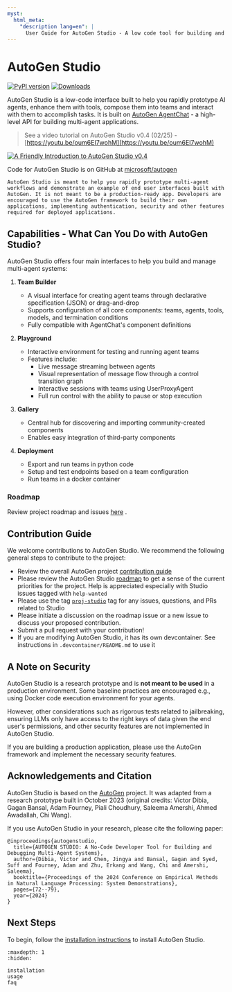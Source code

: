 ```yaml
---
myst:
  html_meta:
    "description lang=en": |
      User Guide for AutoGen Studio - A low code tool for building and debugging multi-agent systems
---
```


# AutoGen Studio

[![PyPI version](https://badge.fury.io/py/autogenstudio.svg)](https://badge.fury.io/py/autogenstudio)
[![Downloads](https://static.pepy.tech/badge/autogenstudio/week)](https://pepy.tech/project/autogenstudio)

AutoGen Studio is a low-code interface built to help you rapidly prototype AI agents, enhance them with tools, compose them into teams and interact with them to accomplish tasks. It is built on [AutoGen AgentChat](https://microsoft.github.io/autogen) - a high-level API for building multi-agent applications.

> See a video tutorial on AutoGen Studio v0.4 (02/25) - [https://youtu.be/oum6EI7wohM](https://youtu.be/oum6EI7wohM)

[![A Friendly Introduction to AutoGen Studio v0.4](https://img.youtube.com/vi/oum6EI7wohM/maxresdefault.jpg)](https://www.youtube.com/watch?v=oum6EI7wohM)

Code for AutoGen Studio is on GitHub at [microsoft/autogen](https://github.com/microsoft/autogen/tree/main/python/packages/autogen-studio)

```{caution}
AutoGen Studio is meant to help you rapidly prototype multi-agent workflows and demonstrate an example of end user interfaces built with AutoGen. It is not meant to be a production-ready app. Developers are encouraged to use the AutoGen framework to build their own applications, implementing authentication, security and other features required for deployed applications.
```

## Capabilities - What Can You Do with AutoGen Studio?

AutoGen Studio offers four main interfaces to help you build and manage multi-agent systems:

1. **Team Builder**

   - A visual interface for creating agent teams through declarative specification (JSON) or drag-and-drop
   - Supports configuration of all core components: teams, agents, tools, models, and termination conditions
   - Fully compatible with AgentChat's component definitions

2. **Playground**

   - Interactive environment for testing and running agent teams
   - Features include:
     - Live message streaming between agents
     - Visual representation of message flow through a control transition graph
     - Interactive sessions with teams using UserProxyAgent
     - Full run control with the ability to pause or stop execution

3. **Gallery**

   - Central hub for discovering and importing community-created components
   - Enables easy integration of third-party components

4. **Deployment**
   - Export and run teams in python code
   - Setup and test endpoints based on a team configuration
   - Run teams in a docker container

### Roadmap

Review project roadmap and issues [here](https://github.com/microsoft/autogen/issues/4006) .

## Contribution Guide

We welcome contributions to AutoGen Studio. We recommend the following general steps to contribute to the project:

- Review the overall AutoGen project [contribution guide](https://github.com/microsoft/autogen/blob/main/CONTRIBUTING.md)
- Please review the AutoGen Studio [roadmap](https://github.com/microsoft/autogen/issues/4006) to get a sense of the current priorities for the project. Help is appreciated especially with Studio issues tagged with `help-wanted`
- Please use the tag [`proj-studio`](https://github.com/microsoft/autogen/issues?q=is%3Aissue%20state%3Aopen%20label%3Aproj-studio) tag for any issues, questions, and PRs related to Studio
- Please initiate a discussion on the roadmap issue or a new issue to discuss your proposed contribution.
- Submit a pull request with your contribution!
- If you are modifying AutoGen Studio, it has its own devcontainer. See instructions in `.devcontainer/README.md` to use it

## A Note on Security

AutoGen Studio is a research prototype and is **not meant to be used** in a production environment. Some baseline practices are encouraged e.g., using Docker code execution environment for your agents.

However, other considerations such as rigorous tests related to jailbreaking, ensuring LLMs only have access to the right keys of data given the end user's permissions, and other security features are not implemented in AutoGen Studio.

If you are building a production application, please use the AutoGen framework and implement the necessary security features.

## Acknowledgements and Citation

AutoGen Studio is based on the [AutoGen](https://microsoft.github.io/autogen) project. It was adapted from a research prototype built in October 2023 (original credits: Victor Dibia, Gagan Bansal, Adam Fourney, Piali Choudhury, Saleema Amershi, Ahmed Awadallah, Chi Wang).

If you use AutoGen Studio in your research, please cite the following paper:

```
@inproceedings{autogenstudio,
  title={AUTOGEN STUDIO: A No-Code Developer Tool for Building and Debugging Multi-Agent Systems},
  author={Dibia, Victor and Chen, Jingya and Bansal, Gagan and Syed, Suff and Fourney, Adam and Zhu, Erkang and Wang, Chi and Amershi, Saleema},
  booktitle={Proceedings of the 2024 Conference on Empirical Methods in Natural Language Processing: System Demonstrations},
  pages={72--79},
  year={2024}
}
```

## Next Steps

To begin, follow the [installation instructions](installation.md) to install AutoGen Studio.

```{toctree}
:maxdepth: 1
:hidden:

installation
usage
faq
```
